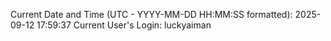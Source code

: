 Current Date and Time (UTC - YYYY-MM-DD HH:MM:SS formatted): 2025-09-12 17:59:37
Current User's Login: luckyaiman
